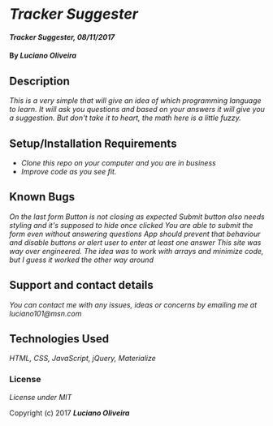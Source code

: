 # _Tracker Suggester_

#### _Tracker Suggester, 08/11/2017_

#### By _**Luciano Oliveira**_

## Description

_This is a very simple that will give an idea of which programming language to learn. It will ask you questions and based on your answers it will give you a suggestion. But don't take it to heart, the math here is a little fuzzy._

## Setup/Installation Requirements

* _Clone this repo on your computer and you are in business_
* _Improve code as you see fit._



## Known Bugs

_On the last form Button is not closing as expected_
_Submit button also needs styling and it's supposed to hide once clicked_
_You are able to submit the form even without answering questions_
_App should prevent that behaviour and disable buttons or alert user to enter at least one answer_
_This site was way over engineered. The idea was to work with arrays and minimize code, but I guess it worked the other way around_

## Support and contact details

_You can contact me with any issues, ideas or concerns by emailing me at luciano101@msn.com_

## Technologies Used

_HTML, CSS, JavaScript, jQuery, Materialize_

### License

*License under MIT*

Copyright (c) 2017 **_Luciano Oliveira_**
